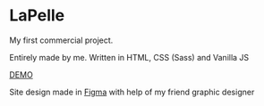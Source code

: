 # LaPelle

My first commercial project. 

Entirely made by me. Written in HTML, CSS (Sass) and Vanilla JS

[DEMO](https://lapelle.pl)

Site design made in [Figma](https://www.figma.com/file/3dX6v5LATR1s63983craHy/Tryli%C5%84ska-Agnieszka-Salon-pi%C4%99kno%C5%9Bci?node-id=0%3A1) with help of my friend graphic designer
